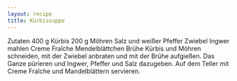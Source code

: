 ```yaml
---
layout: recipe
title: Kürbissuppe
---
```


Zutaten
400 g Kürbis
200 g Möhren
Salz und weißer Pfeffer
Zwiebel
Ingwer mahlen
Creme Fraîche
Mendelblättchen
Brühe
Kürbis und Möhren schneiden, mit der Zwiebel anbraten und mit der Brühe aufgießen. Das Ganze pürieren und Ingwer, Pfeffer und Salz dazugeben. Auf dem Teller mit Creme Fraîche und Mandelblättern servieren.
